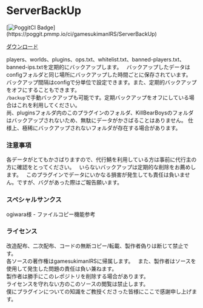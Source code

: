 # ServerBackUp
[![PoggitCI Badge](https://poggit.pmmp.io/ci.badge/gamesukimanIRS/ServerBackUp/~)](https://poggit.pmmp.io/ci/gamesukimanIRS/ServerBackUp)

[ダウンロード]()

players、worlds、plugins、ops.txt、whitelist.txt、banned-players.txt、banned-ips.txtを定期的にバックアップします。  
バックアップしたデータはconfigフォルダと同じ場所にバックアップした時間ごとに保存されています。  
バックアップ間隔はconfigで分単位で設定できます。また、定期的バックアップをオフにすることもできます。  
`/backup`で手動バックアップも可能です。定期バックアップをオフにしている場合はこれを利用してください。  
尚、pluginsフォルダ内のこのプラグインのフォルダ、KillBearBoysのフォルダはバックアップされないため、無駄にデータがかさばることはありません。
仕様上、極稀にバックアップされないフォルダが存在する場合があります。  

### 注意事項
各データがとてもかさばりますので、代行鯖を利用している方は事前に代行主の方に確認をとってください。  
いらないバックアップは定期的な削除をお薦めします。  
このプラグインでデータにいかなる損害が発生しても責任は負いません。ですが、バグがあった際はご報告願います。

### スペシャルサンクス
ogiwara様 - ファイルコピー機能参考

### ライセンス
改造配布、二次配布、コードの無断コピー/転載、製作者偽りは断じて禁止です。  
各ソースの著作権はgamesukimanIRSに帰属します。  
また、製作者はソースを使用して発生した問題の責任は負い兼ねます。  
製作者は勝手にこのレポジトリを削除する場合があります。  
ライセンスを守れない方のこのソースの閲覧は禁止します。  
僕にプラグインについての知識をご教授くださった皆様にここで感謝申し上げます。
